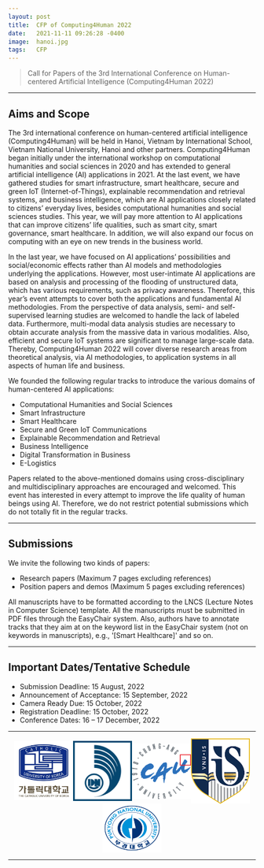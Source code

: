 ```yaml
---
layout: post
title:  CFP of Computing4Human 2022
date:   2021-11-11 09:26:28 -0400
image:  hanoi.jpg
tags:   CFP
---
```


> Call for Papers of the 3rd International Conference on Human-centered Artificial Intelligence (Computing4Human 2022)

***

Aims and Scope
------------

The 3rd international conference on human-centered artificial intelligence (Computing4Human) will be held in Hanoi, Vietnam by International School, Vietnam National University, Hanoi and other partners. Computing4Human began initially under the international workshop on computational humanities and social sciences in 2020 and has extended to general artificial intelligence (AI) applications in 2021. At the last event, we have gathered studies for smart infrastructure, smart healthcare, secure and green IoT (Internet-of-Things), explainable recommendation and retrieval systems, and business intelligence, which are AI applications closely related to citizens’ everyday lives, besides computational humanities and social sciences studies. This year, we will pay more attention to AI applications that can improve citizens’ life qualities, such as smart city, smart governance, smart healthcare. In addition, we will also expand our focus on computing with an eye on new trends in the business world.

In the last year, we have focused on AI applications’ possibilities and social/economic effects rather than AI models and methodologies underlying the applications. However, most user-intimate AI applications are based on analysis and processing of the flooding of unstructured data, which has various requirements, such as privacy awareness. Therefore, this year’s event attempts to cover both the applications and fundamental AI methodologies. From the perspective of data analysis, semi- and self-supervised learning studies are welcomed to handle the lack of labeled data. Furthermore, multi-modal data analysis studies are necessary to obtain accurate analysis from the massive data in various modalities. Also, efficient and secure IoT systems are significant to manage large-scale data. Thereby, Computing4Human 2022 will cover diverse research areas from theoretical analysis, via AI methodologies, to application systems in all aspects of human life and business.

We founded the following regular tracks to introduce the various domains of human-centered AI applications:
*	Computational Humanities and Social Sciences
*	Smart Infrastructure
*	Smart Healthcare
*	Secure and Green IoT Communications
*	Explainable Recommendation and Retrieval
*	Business Intelligence
*	Digital Transformation in Business
*	E-Logistics

Papers related to the above-mentioned domains using cross-disciplinary and multidisciplinary approaches are encouraged and welcomed. This event has interested in every attempt to improve the life quality of human beings using AI. Therefore, we do not restrict potential submissions which do not totally fit in the regular tracks.

***

Submissions
------------

We invite the following two kinds of papers: 
*	Research papers (Maximum 7 pages excluding references)
*	Position papers and demos (Maximum 5 pages excluding references)

All manuscripts have to be formatted according to the LNCS (Lecture Notes in Computer Science) template.
All the manuscripts must be submitted in PDF files through the EasyChair system.
Also, authors have to annotate tracks that they aim at on the keyword list in the EasyChair system (not on keywords in manuscripts), e.g., '[Smart Healthcare]' and so on.

***

Important Dates/Tentative Schedule
------------

* Submission Deadline: 15 August, 2022
* Announcement of Acceptance: 15 September, 2022
* Camera Ready Due: 15 October, 2022
* Registration Deadline: 15 October, 2022
* Conference Dates: 16 – 17 December, 2022

***

<p align="center"><a href="https://catholic.ac.kr/"><img align="center" src="/images/CUKLogo.png" width="120" padding="10px"></a><a href="https://www.udn.vn/english"><img align="center" src="/images/UDNLogo.png" width="120" padding="10px"></a><a href="https://www.cau.ac.kr/"><img align="center" src="/images/CAULogo.png" width="120" padding="10px"></a><a href="https://vnuis.edu.vn/en/"><img align="center" src="/images/VNUISLogo.png" width="120" padding="10px"></a><a href="https://www.pknu.ac.kr/main"><img align="center" src="/images/PKNULogo.png" width="120" padding="10px"></a></p>

***

